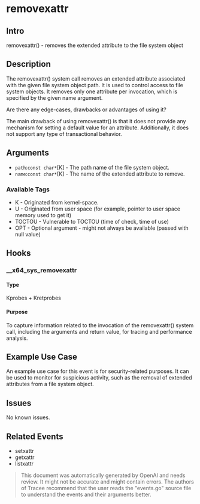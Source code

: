 
# removexattr

## Intro
removexattr() - removes the extended attribute to the file system object

## Description
The removexattr() system call removes an extended attribute associated with the
given file system object path. It is used to control access to file system
objects. It removes only one attribute per invocation, which is specified by
the given name argument.

Are there any edge-cases, drawbacks or advantages of using it?

The main drawback of using removexattr() is that it does not provide any
mechanism for setting a default value for an attribute.  Additionally, it
does not support any type of transactional behavior.

## Arguments
* `path`:`const char*`[K] - The path name of the file system object.
* `name`:`const char*`[K] - The name of the extended attribute to remove.

### Available Tags
* K - Originated from kernel-space.
* U - Originated from user space (for example, pointer to user space memory used to get it)
* TOCTOU - Vulnerable to TOCTOU (time of check, time of use)
* OPT - Optional argument - might not always be available (passed with null value)

## Hooks
### __x64_sys_removexattr
#### Type
Kprobes + Kretprobes
#### Purpose
To capture information related to the invocation of the removexattr() system 
call, including the arguments and return value, for tracing and performance 
analysis.

## Example Use Case
An example use case for this event is for security-related purposes. It can
be used to monitor for suspicious activity, such as the removal of
extended attributes from a file system object.

## Issues
No known issues.

## Related Events
* setxattr
* getxattr
* listxattr

> This document was automatically generated by OpenAI and needs review. It might
> not be accurate and might contain errors. The authors of Tracee recommend that
> the user reads the "events.go" source file to understand the events and their
> arguments better.
